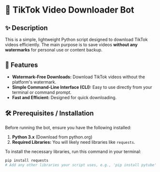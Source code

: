 # 🤖 TikTok Video Downloader Bot

## ✨ Description
This is a simple, lightweight Python script designed to download TikTok videos efficiently. 
The main purpose is to save videos **without any watermarks** for personal use or content backup.

## 🚀 Features
* **Watermark-Free Downloads:** Download TikTok videos without the platform's watermark.
* **Simple Command-Line Interface (CLI):** Easy to use directly from your terminal or command prompt.
* **Fast and Efficient:** Designed for quick downloading.

## 🛠️ Prerequisites / Installation
Before running the bot, ensure you have the following installed:

1.  **Python 3.x** (Download from python.org)
2.  **Required Libraries:** You will likely need libraries like `requests`.

To install the necessary libraries, run this command in your terminal:

```bash
pip install requests
# Add any other libraries your script uses, e.g., 'pip install pytube'
